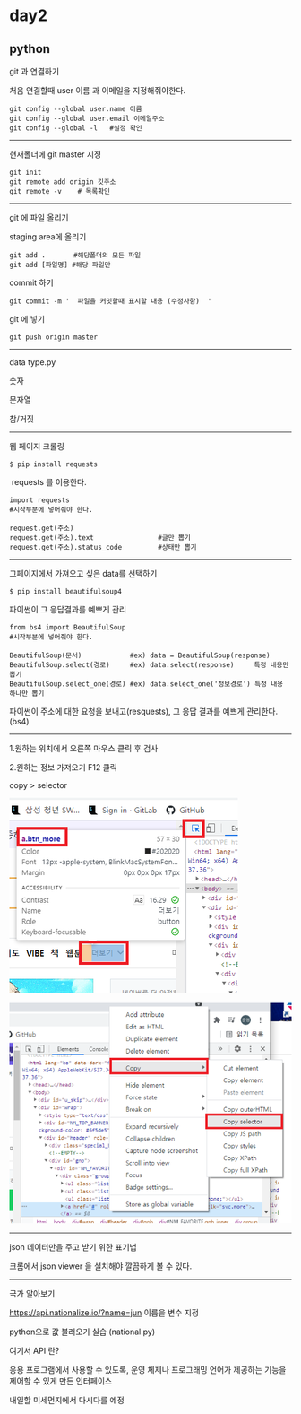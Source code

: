 # day2

## python

git 과 연결하기

처음 연결할때 user 이름 과 이메일을 지정해줘야한다.

```
git config --global user.name 이름
git config --global user.email 이메일주소
git config --global -l   #설정 확인
```

---

현재폴더에 git master 지정

```
git init
git remote add origin 깃주소
git remote -v    # 목록확인
```

---

git 에 파일 올리기

staging area에 올리기

```
git add .       #해당폴더의 모든 파일
git add [파일명] #해당 파일만
```

commit 하기

```
git commit -m '  파일을 커밋할때 표시할 내용 (수정사항)  '
```

git 에 넣기

```
git push origin master
```

---

data type.py

숫자

문자열

참/거짓

---

웹 페이지 크롤링

```
$ pip install requests
```

​	requests 를 이용한다.

```
import requests
#시작부분에 넣어줘야 한다.

request.get(주소)
request.get(주소).text                #글만 뽑기
request.get(주소).status_code         #상태만 뽑기
```

---

그페이지에서 가져오고 싶은 data를 선택하기

```
$ pip install beautifulsoup4
```

파이썬이 그 응답결과를 예쁘게 관리

```
from bs4 import BeautifulSoup
#시작부분에 넣어줘야 한다.

BeautifulSoup(문서)    		 #ex) data = BeautifulSoup(response)
BeautifulSoup.select(경로)     #ex) data.select(response)     특정 내용만 뽑기
BeautifulSoup.select_one(경로) #ex) data.select_one('정보경로') 특정 내용 하나만 뽑기
```

파이썬이 주소에 대한 요청을 보내고(resquests), 그 응답 결과를 예쁘게 관리한다.(bs4)

---

1.원하는 위치에서 오른쪽 마우스 클릭 후 검사

2.원하는 정보 가져오기  F12 클릭

copy  > selector

![image-20210717205955758](day2.assets/image-20210717205955758.png)



![image-20210717210042913](day2.assets/image-20210717210042913.png)

---

json 데이터만을 주고 받기 위한 표기법

크롬에서 json viewer 을 설치해야 깔끔하게 볼 수 있다.

---

국가 알아보기

https://api.nationalize.io/?name=jun  이름을 변수 지정

 python으로 값 불러오기 실습 (national.py)



여기서 API 란?

응용 프로그램에서 사용할 수 있도록, 운영 체제나 프로그래밍 언어가 제공하는 기능을 제어할 수 있게 만든 인터페이스



내일할 미세먼지에서 다시다룰 예정

